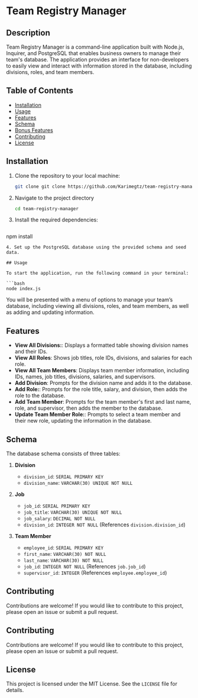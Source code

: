 # Team Registry Manager

## Description

Team Registry Manager is a command-line application built with Node.js, Inquirer, and PostgreSQL that enables business owners to manage their team's database. The application provides an interface for non-developers to easily view and interact with information stored in the database, including divisions, roles, and team members.

## Table of Contents

- [Installation](#installation)
- [Usage](#usage)
- [Features](#features)
- [Schema](#schema)
- [Bonus Features](#bonus-features)
- [Contributing](#contributing)
- [License](#license)

## Installation

1. Clone the repository to your local machine:
   ```bash
   git clone git clone https://github.com/Karimegtz/team-registry-manager.git

2. Navigate to the project directory
   ```bash
   cd team-registry-manager
3. Install the required dependencies:
   ```bash
  npm install 
   ```
4. Set up the PostgreSQL database using the provided schema and seed data.

## Usage

To start the application, run the following command in your terminal:

```bash
node index.js
```
You will be presented with a menu of options to manage your team’s database, including viewing all divisions, roles, and team members, as well as adding and updating information.

## Features

- **View All Divisions:**:  Displays a formatted table showing division names and their IDs.
- **View All Roles**:  Shows job titles, role IDs, divisions, and salaries for each role.
- **View All Team Members**: Displays team member information, including IDs, names, job titles, divisions, salaries, and supervisors.
- **Add Division**:  Prompts for the division name and adds it to the database.
- **Add Role:**: Prompts for the role title, salary, and division, then adds the role to the database.
- **Add Team Member**: Prompts for the team member's first and last name, role, and supervisor, then adds the member to the database.
- **Update Team Member Role:**: Prompts to select a team member and their new role, updating the information in the database.


## Schema

The database schema consists of three tables:

1.  **Division**
    
    -   `division_id`: `SERIAL PRIMARY KEY`
    -   `division_name`: `VARCHAR(30) UNIQUE NOT NULL`

2.  **Job**
    
    -   `job_id`: `SERIAL PRIMARY KEY`
    -   `job_title`: `VARCHAR(30) UNIQUE NOT NULL`
    -   `job_salary`: `DECIMAL NOT NULL`
    -   `division_id`: `INTEGER NOT NULL` (References `division.division_id`)

3.  **Team Member**
    
    -   `employee_id`: `SERIAL PRIMARY KEY`
    -   `first_name`: `VARCHAR(30) NOT NULL`
    -   `last_name`: `VARCHAR(30) NOT NULL`
    -   `job_id`: `INTEGER NOT NULL` (References `job.job_id`)
    -   `supervisor_id`: `INTEGER` (References `employee.employee_id`)

## Contributing

Contributions are welcome! If you would like to contribute to this project, please open an issue or submit a pull request.


## Contributing

Contributions are welcome! If you would like to contribute to this project, please open an issue or submit a pull request.

## License

This project is licensed under the MIT License. See the `LICENSE` file for details.
